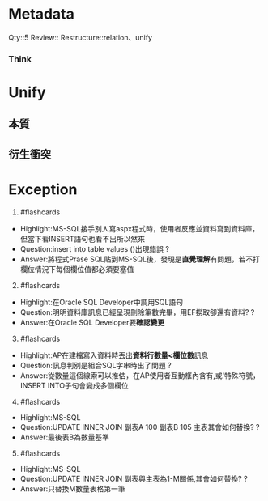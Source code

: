 # Metadata
Qty::5
Review::
Restructure::relation、unify

### Think
# Unify

## 本質

## 衍生衝突

# Exception



1. #flashcards 
- Highlight:MS-SQL接手別人寫aspx程式時，使用者反應並資料寫到資料庫，但當下看INSERT語句也看不出所以然來
- Question:insert into table values ()出現錯誤
?
- Answer:將程式Prase SQL貼到MS-SQL後，發現是**直覺理解**有問題，若不打欄位情況下每個欄位值都必須要塞值

2. #flashcards 
- Highlight:在Oracle SQL Developer中調用SQL語句
- Question:明明資料庫訊息已經呈現刪除筆數完畢，用EF撈取卻還有資料?
?
- Answer:在Oracle SQL Developer要**確認變更**

3. #flashcards 
- Highlight:AP在建檔寫入資料時丟出**資料行數量<欄位數**訊息
- Question:訊息判別是組合SQL字串時出了問題
?
- Answer:從數量這個線索可以推估，在AP使用者互動框內含有,或'特殊符號，INSERT INTO子句會變成多個欄位

4. #flashcards 
- Highlight:MS-SQL
- Question:UPDATE INNER JOIN 副表A 100 副表B 105 主表其會如何替換?
?
- Answer:最後表B為數量基準

5. #flashcards 
- Highlight:MS-SQL
- Question:UPDATE INNER JOIN 副表與主表為1-M關係,其會如何替換?
?
- Answer:只替換M數量表格第一筆
